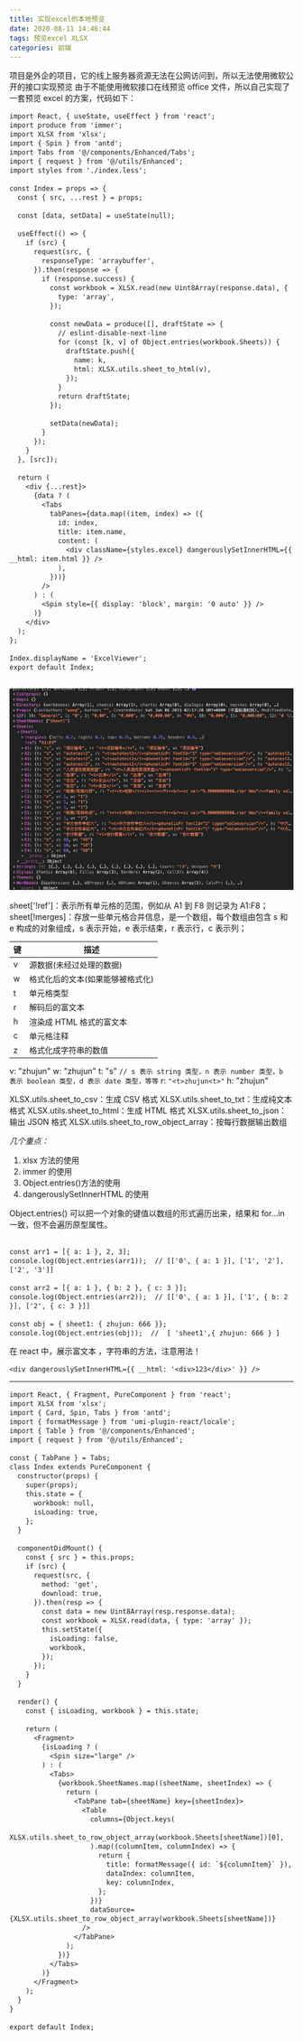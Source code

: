 ```yaml
---
title: 实现excel的本地预览
date: 2020-08-11 14:46:44
tags: 预览excel XLSX
categories: 前端
---
```


项目是外企的项目，它的线上服务器资源无法在公网访问到，所以无法使用微软公开的接口实现预览
由于不能使用微软接口在线预览 office 文件，所以自己实现了一套预览 excel 的方案，代码如下：

```
import React, { useState, useEffect } from 'react';
import produce from 'immer';
import XLSX from 'xlsx';
import { Spin } from 'antd';
import Tabs from '@/components/Enhanced/Tabs';
import { request } from '@/utils/Enhanced';
import styles from './index.less';

const Index = props => {
  const { src, ...rest } = props;

  const [data, setData] = useState(null);

  useEffect(() => {
    if (src) {
      request(src, {
        responseType: 'arraybuffer',
      }).then(response => {
        if (response.success) {
          const workbook = XLSX.read(new Uint8Array(response.data), {
            type: 'array',
          });

          const newData = produce([], draftState => {
            // eslint-disable-next-line
            for (const [k, v] of Object.entries(workbook.Sheets)) {
              draftState.push({
                name: k,
                html: XLSX.utils.sheet_to_html(v),
              });
            }
            return draftState;
          });

          setData(newData);
        }
      });
    }
  }, [src]);

  return (
    <div {...rest}>
      {data ? (
        <Tabs
          tabPanes={data.map((item, index) => ({
            id: index,
            title: item.name,
            content: (
              <div className={styles.excel} dangerouslySetInnerHTML={{ __html: item.html }} />
            ),
          }))}
        />
      ) : (
        <Spin style={{ display: 'block', margin: '0 auto' }} />
      )}
    </div>
  );
};

Index.displayName = 'ExcelViewer';
export default Index;


```

![图片](/img/sheets.png)

sheet['!ref']：表示所有单元格的范围，例如从 A1 到 F8 则记录为 A1:F8；
sheet[!merges]：存放一些单元格合并信息，是一个数组，每个数组由包含 s 和 e 构成的对象组成，s 表示开始，e 表示结束，r 表示行，c 表示列；

| 键  | 描述                             |
| --- | -------------------------------- |
| v   | 源数据(未经过处理的数据)         |
| w   | 格式化后的文本(如果能够被格式化) |
| t   | 单元格类型                       |
| r   | 解码后的富文本                   |
| h   | 渲染成 HTML 格式的富文本         |
| c   | 单元格注释                       |
| z   | 格式化成字符串的数值             |

v: "zhujun"
w: "zhujun"
t: "s" `// s 表示 string 类型，n 表示 number 类型，b 表示 boolean 类型，d 表示 date 类型，等等`
r: `"<t>zhujun<t>"`
h: "zhujun"

XLSX.utils.sheet_to_csv：生成 CSV 格式
XLSX.utils.sheet_to_txt：生成纯文本格式
XLSX.utils.sheet_to_html：生成 HTML 格式
XLSX.utils.sheet_to_json：输出 JSON 格式
XLSX.utils.sheet_to_row_object_array：按每行数据输出数组

_几个重点：_

1. xlsx 方法的使用
2. immer 的使用
3. Object.entries()方法的使用
4. dangerouslySetInnerHTML 的使用

Object.entries() 可以把一个对象的键值以数组的形式遍历出来，结果和 for...in 一致，但不会遍历原型属性。

```

const arr1 = [{ a: 1 }, 2, 3];
console.log(Object.entries(arr1));  // [['0', { a: 1 }], ['1', '2'], ['2', '3']]

const arr2 = [{ a: 1 }, { b: 2 }, { c: 3 }];
console.log(Object.entries(arr2));  // [['0', { a: 1 }], ['1', { b: 2 }], ['2', { c: 3 }]]

const obj = { sheet1: { zhujun: 666 }};
console.log(Object.entries(obj));  //  [ 'sheet1',{ zhujun: 666 } ]

```

在 react 中，展示富文本 ，字符串的方法，注意用法！

```
<div dangerouslySetInnerHTML={{ __html: '<div>123</div>' }} />

```

---

```
import React, { Fragment, PureComponent } from 'react';
import XLSX from 'xlsx';
import { Card, Spin, Tabs } from 'antd';
import { formatMessage } from 'umi-plugin-react/locale';
import { Table } from '@/components/Enhanced';
import { request } from '@/utils/Enhanced';

const { TabPane } = Tabs;
class Index extends PureComponent {
  constructor(props) {
    super(props);
    this.state = {
      workbook: null,
      isLoading: true,
    };
  }

  componentDidMount() {
    const { src } = this.props;
    if (src) {
      request(src, {
        method: 'get',
        download: true,
      }).then(resp => {
        const data = new Uint8Array(resp.response.data);
        const workbook = XLSX.read(data, { type: 'array' });
        this.setState({
          isLoading: false,
          workbook,
        });
      });
    }
  }

  render() {
    const { isLoading, workbook } = this.state;

    return (
      <Fragment>
        {isLoading ? (
          <Spin size="large" />
        ) : (
          <Tabs>
            {workbook.SheetNames.map((sheetName, sheetIndex) => {
              return (
                <TabPane tab={sheetName} key={sheetIndex}>
                  <Table
                    columns={Object.keys(
                      XLSX.utils.sheet_to_row_object_array(workbook.Sheets[sheetName])[0],
                    ).map((columnItem, columnIndex) => {
                      return {
                        title: formatMessage({ id: `${columnItem}` }),
                        dataIndex: columnItem,
                        key: columnIndex,
                      };
                    })}
                    dataSource={XLSX.utils.sheet_to_row_object_array(workbook.Sheets[sheetName])}
                  />
                </TabPane>
              );
            })}
          </Tabs>
        )}
      </Fragment>
    );
  }
}

export default Index;

```
